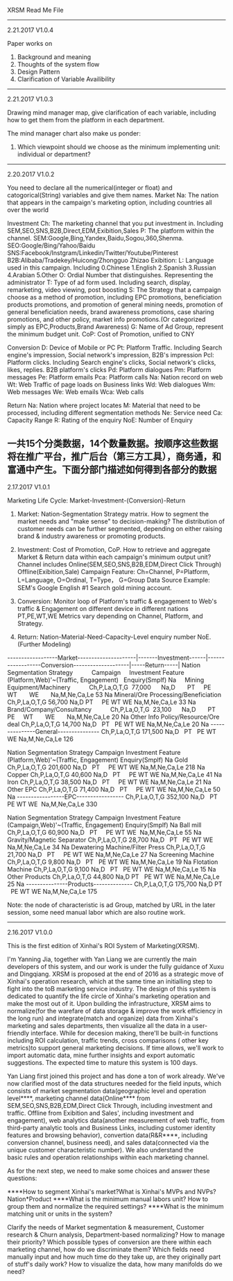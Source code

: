 XRSM Read Me File

----------------------------------------------------------------------------------------------------------------------------------------
2.21.2017   V1.0.4

Paper works on
1. Background and meaning
2. Thoughts of the system flow
3. Design Pattern
4. Clarification of Variable Availibility

----------------------------------------------------------------------------------------------------------------------------------------
2.21.2017   V1.0.3

Drawing mind manager map, give clarification of each variable, including how to get them from the platform in each department.

The mind manager chart also make us ponder:
1. Which viewpoint should we choose as the minimum implementing unit: individual or department?

----------------------------------------------------------------------------------------------------------------------------------------
2.20.2017   V1.0.2

You need to declare all the numerical(integer or float) and catogorical(String) variables and give them names.
Market 
Na: The nation that appears in the campaign's marketing option, including countries all over the world

Investment
Ch: The marketing channel that you put investment in. Including SEM,SEO,SNS,B2B,Direct,EDM,Exibition,Sales
P: The platform within the channel. 
   SEM:Google,Bing,Yandex,Baidu,Sogou,360,Shenma. 
   SEO:Google/Bing/Yahoo/Baidu
   SNS:Facebook/Instgram/Linkedin/Twitter/Youtube/Pinterest
   B2B:Alibaba/Tradekey/Huicong/Zhongguo Zhizao
   Exibition:
L: Language used in this campaign. Including 0.Chinese 1.English 2.Spanish 3.Russian 4.Arabian 5.Other
O: Ordial Number that distinguishes. Representing the administrator
T: Type of ad form used. Including search, display, remarketing, video viewing, post boosting
S: The Strategy that a campaign choose as a method of promotion, including EPC promotions, beneficiation products promotions, and          promotion of general mining needs, promotion of general beneficiation needs, brand awareness promotions, case sharing promotions, and    other policy, market info promotions.(Or categorized simply as EPC,Products,Brand Awareness)
G: Name of Ad Group, represent the minimum budget unit.
CoP: Cost of Promotion, unified to CNY

Conversion
D: Device of Mobile or PC
Pt: Platform Traffic. Including Search engine's impression, Social network's impression, B2B's impression
Pcl: Platform clicks. Including Search engine's clicks, Social network's clicks, likes, replies. B2B platform's clicks
Pd: Platform dialogues
Pm: Platform messages
Pe: Platform emails
Pca: Platform calls
Na: Nation record on web
Wt: Web Traffic of page loads on Business links
Wd: Web dialogues
Wm: Web messages
We: Web emails
Wca: Web calls

Return
Na: Nation where project locates
M: Material that need to be processed, including different segmentation methods
Ne: Service need
Ca: Capacity Range
R: Rating of the enquiry
NoE: Number of Enquiry

一共15个分类数据，14个数量数据。按顺序这些数据将在推广平台，推广后台（第三方工具），商务通，和富通中产生。下面分部门描述如何得到各部分的数据
----------------------------------------------------------------------------------------------------------------------------------------
2.17.2017   V1.0.1

Marketing Life Cycle: Market-Investment-(Conversion)-Return

1. Market: Nation-Segmentation Strategy matrix. How to segment the market needs and "make sense" to decision-making?
The distribution of customer needs can be further segmented, depending on either raising brand & industry awareness or promoting products.

2. Investment: Cost of Promotion, CoP. How to retrieve and aggregate Market & Return data within each campaign's minimum output unit?
Channel includes Online(SEM,SEO,SNS,B2B,EDM,Direct Click Through) Offline(Exibition,Sale)
Campaign Feature:  Ch=Channel, P=Platform, L=Language, O=Ordinal, T=Type， G=Group 
Data Source Example:  SEM's      Google      English     #1         Search   gold mining    account.

3. Conversion: Monitor loop of Platform's traffic & engagement to Web's traffic & Engagement on different device in different nations
PT,PE,WT,WE Metrics vary depending on Channel, Platform, and Strategy.

4. Return: Nation-Material-Need-Capacity-Level enquiry number NoE. (Further Modeling)


------------------Market---------------------|-------Investment------|------------------Conversion--------------------|-----Return-----|
Nation  Segmentation Strategy                 Campaign     Investment  Feature   (Platform,Web)'~(Traffic, Engagement)    Enquiry(Smplf)
Na      Mining Equipment/Machinery            Ch,P,La,O,T,G  77,000      Na,D        PT     PE      WT       WE       Na,M,Ne,Ca,Le  53
Na      Mineral/Ore Processing/Beneficiation  Ch,P,La,O,T,G  56,700      Na,D        PT     PE      WT       WE       Na,M,Ne,Ca,Le  33
Na      Brand/Company/Consultancy             Ch,P,La,O,T,G  23,100      Na,D        PT     PE      WT       WE       Na,M,Ne,Ca,Le  20
Na      Other Info Policy/Resource/Ore deal   Ch,P,La,O,T,G  14,700      Na,D        PT     PE      WT       WE       Na,M,Ne,Ca,Le  20
Na      ---------------General--------------- Ch,P,La,O,T,G 171,500      Na,D        PT     PE      WT       WE       Na,M,Ne,Ca,Le 126
                               
Nation  Segmentation Strategy                 Campaign     Investment  Feature   (Platform,Web)'~(Traffic, Engagement)    Enquiry(Smplf)
Na      Gold                                  Ch,P,La,O,T,G 201,600      Na,D        PT     PE      WT       WE       Na,M,Ne,Ca,Le 218
Na      Copper                                Ch,P,La,O,T,G  40,600      Na,D        PT     PE      WT       WE       Na,M,Ne,Ca,Le  41
Na      Iron                                  Ch,P,La,O,T,G  38,500      Na,D        PT     PE      WT       WE       Na,M,Ne,Ca,Le  21 
Na      Other EPC                             Ch,P,La,O,T,G  71,400      Na,D        PT     PE      WT       WE       Na,M,Ne,Ca,Le  50 
Na      -----------------EPC----------------- Ch,P,La,O,T,G 352,100      Na,D        PT     PE      WT       WE       Na,M,Ne,Ca,Le 330

Nation  Segmentation Strategy                 Campaign     Investment  Feature   (Campaign,Web)'~(Traffic, Engagement)    Enquiry(Smplf)
Na      Ball mill                             Ch,P,La,O,T,G  60,900      Na,D        PT     PE      WT       WE       Na,M,Ne,Ca,Le  55
Na      Gravity/Magnetic Separator            Ch,P,La,O,T,G  28,700      Na,D        PT     PE      WT       WE       Na,M,Ne,Ca,Le  34
Na      Dewatering Machine/Filter Press       Ch,P,La,O,T,G  21,700      Na,D        PT     PE      WT       WE       Na,M,Ne,Ca,Le  27
Na      Screening Machine                     Ch,P,La,O,T,G   9,800      Na,D        PT     PE      WT       WE       Na,M,Ne,Ca,Le  19
Na      Flotation Machine                     Ch,P,La,O,T,G   9,100      Na,D        PT     PE      WT       WE       Na,M,Ne,Ca,Le  15
Na      Other Products                        Ch,P,La,O,T,G  44,800      Na,D        PT     PE      WT       WE       Na,M,Ne,Ca,Le  25
Na      ---------------Products-------------- Ch,P,La,O,T,G 175,700      Na,D        PT     PE      WT       WE       Na,M,Ne,Ca,Le 175

Note: the node of characteristic is ad Group, matched by URL in the later session, some need manual labor which are also routine work.



----------------------------------------------------------------------------------------------------------------------------------------
2.16.2017   V1.0.0

This is the first edition of Xinhai's ROI System of Marketing(XRSM).

I'm Yanning Jia, together with Yan Liang we are currently the main developers of this system, and our work is under the fully guidance of Xuxu and Dingqiang. XRSM is proposed at the end of 2016 as a strategic move of Xinhai's operation research, which at the same time an initialling step to fight into the toB marketing service industry. The design of this system is dedicated to quantify the life circle of Xinhai's marketing operation and make the most out of it. Upon building the infrastructure, XRSM aims to normalize(for the warefare of data storage & improve the work efficiency in the long run) and integrate(match and organize) data from Xinhai's marketing and sales departments, then visualize all the data in a user-friendly interface. While for decesion making, there'll be built-in functions including ROI calculation, traffic trends, cross comparisons ( other key metrics)to support general marketing decisions. If time allows, we'll work to import automatic data, mine further insights and export automatic suggestions. The expected time to mature this system is 100 days.

Yan Liang first joined this project and has done a ton of work already. We've now clarified most of the data structures needed for the field inputs, which consists of market segmentation data(geographic level and operation level****, marketing channel data(Online**** from SEM,SEO,SNS,B2B,EDM,Direct Click Through, including investment and traffic. Offline from Exibition and Sales', including investment and engagement), web analytics data(another measurement of web traffic, from third-party analytic tools and Business Links, including customer identity features and browsing behavior), convertion data(R&R****, including conversion channel, business need), and sales data(connected via the unique customer characteristic number). We also understand the basic rules and operation relationships within each marketing channel.

As for the next step, we need to make some choices and answer these questions:

****How to segment Xinhai's market?What is Xinhai's MVPs and NVPs? Nation\*Product
****What is the minimum manual labors unit? How to group them and normalize the required settings?
****What is the minimum matching unit or units in the system? 

Clarify the needs of Market segmentation & measurement, Customer research & Churn analysis, Department-based normalizing? How to manage their priority? 
Which possible types of conversion are there within each marketing channel, how do we discriminate them?
Which fields need manually input and how much time do they take up, are they originally part of stuff's daily work?
How to visualize the data, how many manifolds do we need? 

